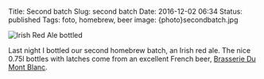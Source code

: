 Title: Second batch
Slug: second batch
Date: 2016-12-02 06:34
Status: published
Tags: foto, homebrew, beer
image: {photo}secondbatch.jpg

![Irish Red Ale bottled]({photo}secondbatch.jpg "Irish Red Ale bottled")

Last night I bottled our second homebrew batch, an Irish red ale. The nice 0.75l bottles with latches
come from an excellent French beer, [Brasserie Du Mont Blanc](http://www.brasserie-montblanc.com/en/).
